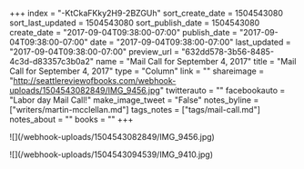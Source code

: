 +++
index = "-KtCkaFKky2H9-2BZGUh"
sort_create_date = 1504543080
sort_last_updated = 1504543080
sort_publish_date = 1504543080
create_date = "2017-09-04T09:38:00-07:00"
publish_date = "2017-09-04T09:38:00-07:00"
date = "2017-09-04T09:38:00-07:00"
last_updated = "2017-09-04T09:38:00-07:00"
preview_url = "632dd578-3b56-8485-4c3d-d83357c3b0a2"
name = "Mail Call for September 4, 2017"
title = "Mail Call for September 4, 2017"
type = "Column"
link = ""
shareimage = "http://seattlereviewofbooks.com/webhook-uploads/1504543082849/IMG_9456.jpg"
twitterauto = ""
facebookauto = "Labor day Mail Call!"
make_image_tweet = "False"
notes_byline = ["writers/martin-mcclellan.md"]
tags_notes = ["tags/mail-call.md"]
notes_about = ""
books = ""
+++
<p class="image">![](/webhook-uploads/1504543082849/IMG_9456.jpg)</p>
<p class="image">![](/webhook-uploads/1504543094539/IMG_9410.jpg)</p>